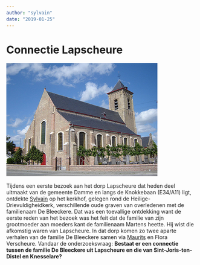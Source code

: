 ```yaml
---
author: "sylvain"
date: "2019-01-25"
---
```

# Connectie Lapscheure

![](./achtergrond.jpg)

Tijdens een eerste bezoek aan het dorp Lapscheure dat heden deel uitmaakt van de gemeente Damme en langs de Knokkebaan (E34/A11) ligt, 
ontdekte [Sylvain](1950-sylvain-de-bleeckere) op het kerkhof, gelegen rond de Heilige-Drievuldigheidkerk, verschillende oude graven van overledenen met de familienaam De Bleeckere. Dat was een toevallige ontdekking want de eerste reden van het bezoek was het feit dat de familie van zijn grootmoeder aan moeders kant de familienaam Martens heette. Hij wist die afkomstig waren van Lapscheure. In dat dorp komen zo twee aparte verhalen van de familie De Bleeckere samen via [Maurits](1916-maurits-de-bleeckere) en Flora Verscheure. Vandaar de onderzoeksvraag: **Bestaat er een connectie tussen de familie De Bleeckere uit Lapscheure en die van Sint-Joris-ten-Distel en Knesselare?**   

